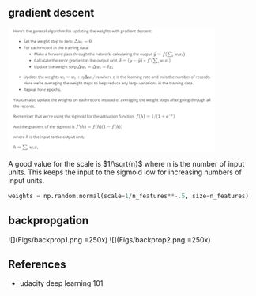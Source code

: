 ## gradient descent
<img src="Figs/gradient_pseudo.png" height="250">

A good value for the scale is $1/\sqrt{n}$ where n is the number of input units. 
This keeps the input to the sigmoid low for increasing numbers of input units.
```python
weights = np.random.normal(scale=1/n_features**-.5, size=n_features)
```

## backpropgation
![](Figs/backprop1.png =250x)
![](Figs/backprop2.png =250x)


## References
* udacity deep learning 101
